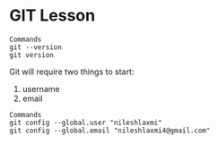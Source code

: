 # GIT Lesson

```Git:  
Commands
git --version
git version
```

Git will require two things to start:

1. username
2. email

```Git:  
Commands
git config --global.user "nileshlaxmi"
git config --global.email "nileshlaxmi4@gmail.com"
```
